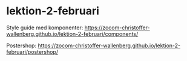 # lektion-2-februari

Style guide med komponenter: https://zocom-christoffer-wallenberg.github.io/lektion-2-februari/components/

Postershop: https://zocom-christoffer-wallenberg.github.io/lektion-2-februari/postershop/
